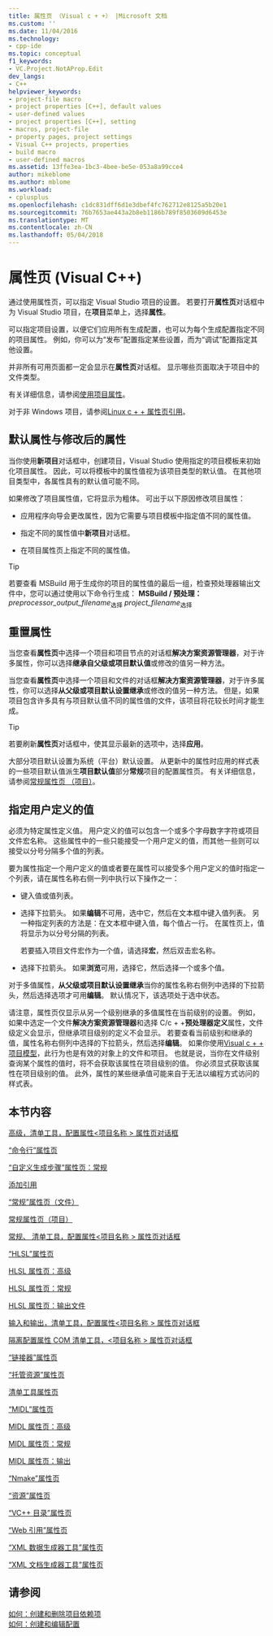 ```yaml
---
title: 属性页 （Visual c + +） |Microsoft 文档
ms.custom: ''
ms.date: 11/04/2016
ms.technology:
- cpp-ide
ms.topic: conceptual
f1_keywords:
- VC.Project.NotAProp.Edit
dev_langs:
- C++
helpviewer_keywords:
- project-file macro
- project properties [C++], default values
- user-defined values
- project properties [C++], setting
- macros, project-file
- property pages, project settings
- Visual C++ projects, properties
- build macro
- user-defined macros
ms.assetid: 13ffe3ea-1bc3-4bee-be5e-053a8a99cce4
author: mikeblome
ms.author: mblome
ms.workload:
- cplusplus
ms.openlocfilehash: c1dc831dff6d1e3dbef4fc762712e8125a5b20e1
ms.sourcegitcommit: 76b7653ae443a2b8eb1186b789f8503609d6453e
ms.translationtype: MT
ms.contentlocale: zh-CN
ms.lasthandoff: 05/04/2018
---
```

# <a name="property-pages-visual-c"></a>属性页 (Visual C++)

通过使用属性页，可以指定 Visual Studio 项目的设置。 若要打开**属性页**对话框中为 Visual Studio 项目，在**项目**菜单上，选择**属性**。

可以指定项目设置，以便它们应用所有生成配置，也可以为每个生成配置指定不同的项目属性。 例如，你可以为“发布”配置指定某些设置，而为“调试”配置指定其他设置。

并非所有可用页面都一定会显示在**属性页**对话框。 显示哪些页面取决于项目中的文件类型。

有关详细信息，请参阅[使用项目属性](../ide/working-with-project-properties.md)。

对于非 Windows 项目，请参阅[Linux c + + 属性页引用](../linux/prop-pages-linux.md)<!-- or [C++ Cross Platform Property Page Reference](../linux/prop-pages-linux.md)-->。

## <a name="default-properties-vs-modified-properties"></a>默认属性与修改后的属性

当你使用**新项目**对话框中，创建项目，Visual Studio 使用指定的项目模板来初始化项目属性。 因此，可以将模板中的属性值视为该项目类型的默认值。 在其他项目类型中，各属性具有的默认值可能不同。

如果修改了项目属性值，它将显示为粗体。 可出于以下原因修改项目属性：

- 应用程序向导会更改属性，因为它需要与项目模板中指定值不同的属性值。

- 指定不同的属性值中**新项目**对话框。

- 在项目属性页上指定不同的属性值。

> [!TIP]
> 若要查看 MSBuild 用于生成你的项目的属性值的最后一组，检查预处理器输出文件中，您可以通过使用以下命令行生成： **MSBuild / 预处理：** *preprocessor_output_filename*<sub>选择</sub> *project_filename*<sub>选择</sub>

## <a name="resetting-properties"></a>重置属性

当您查看**属性页**中选择一个项目和项目节点的对话框**解决方案资源管理器**，对于许多属性，你可以选择**继承自父级或项目默认值**或修改的值另一种方法。

当您查看**属性页**中选择一个项目和文件的对话框**解决方案资源管理器**，对于许多属性，你可以选择**从父级或项目默认设置继承**或修改的值另一种方法。 但是，如果项目包含许多具有与项目默认值不同的属性值的文件，该项目将花较长时间才能生成。

> [!TIP]
> 若要刷新**属性页**对话框中，使其显示最新的选项中，选择**应用**。

大部分项目默认设置为系统（平台）默认设置。 从更新中的属性时应用的样式表的一些项目默认值派生**项目默认值**部分**常规**项目的配置属性页。 有关详细信息，请参阅[常规属性页 （项目）](../ide/general-property-page-project.md)。

## <a name="specifying-user-defined-values"></a>指定用户定义的值

必须为特定属性定义值。 用户定义的值可以包含一个或多个字母数字字符或项目文件宏名称。 这些属性中的一些只能接受一个用户定义的值，而其他一些则可以接受以分号分隔多个值的列表。

要为属性指定一个用户定义的值或者要在属性可以接受多个用户定义的值时指定一个列表，请在属性名称右侧一列中执行以下操作之一：

- 键入值或值列表。

- 选择下拉箭头。 如果**编辑**不可用，选中它，然后在文本框中键入值列表。 另一种指定列表的方法是：在文本框中键入值，每个值占一行。 在属性页上，值将显示为以分号分隔的列表。

   若要插入项目文件宏作为一个值，请选择**宏**，然后双击宏名称。

- 选择下拉箭头。 如果**浏览**可用，选择它，然后选择一个或多个值。

对于多值属性，**从父级或项目默认设置继承**当你的属性名称右侧列中选择的下拉箭头，然后选择选项才可用**编辑**。 默认情况下，该选项处于选中状态。

请注意，属性页仅显示从另一个级别继承的多值属性在当前级别的设置。 例如，如果中选定一个文件**解决方案资源管理器**和选择 C/c + +**预处理器定义**属性，文件级定义会显示，但继承项目级别的定义不会显示。 若要查看当前级别和继承的值，属性名称右侧列中选择的下拉箭头，然后选择**编辑**。 如果你使用[Visual c + + 项目模型](https://docs.microsoft.com/dotnet/api/microsoft.visualstudio.vcprojectengine)，此行为也是有效的对象上的文件和项目。 也就是说，当你在文件级别查询某个属性的值时，将不会获取该属性在项目级别的值。 你必须显式获取该属性在项目级别的值。 此外，属性的某些继承值可能来自于无法以编程方式访问的样式表。

## <a name="in-this-section"></a>本节内容

[高级，清单工具，配置属性\<项目名称 > 属性页对话框](../ide/advanced-manifest-tool.md)

[“命令行”属性页](../ide/command-line-property-pages.md)

[“自定义生成步骤”属性页：常规](../ide/custom-build-step-property-page-general.md)

[添加引用](../ide/adding-references-in-visual-cpp-projects.md)

[“常规”属性页（文件）](../ide/general-property-page-file.md)

[常规属性页（项目）](../ide/general-property-page-project.md)

[常规、 清单工具，配置属性\<项目名称 > 属性页对话框](../ide/general-manifest-tool-configuration-properties.md)

[“HLSL”属性页](../ide/hlsl-property-pages.md)

[HLSL 属性页：高级](../ide/hlsl-property-pages-advanced.md)

[HLSL 属性页：常规](../ide/hlsl-property-pages-general.md)

[HLSL 属性页：输出文件](../ide/hlsl-property-pages-output-files.md)

[输入和输出，清单工具，配置属性\<项目名称 > 属性页对话框](../ide/input-and-output-manifest-tool.md)

[隔离配置属性 COM 清单工具，\<项目名称 > 属性页对话框](../ide/isolated-com-manifest-tool.md)

[“链接器”属性页](../ide/linker-property-pages.md)

[“托管资源”属性页](../ide/managed-resources-property-page.md)

[清单工具属性页](../ide/manifest-tool-property-pages.md)

[“MIDL”属性页](../ide/midl-property-pages.md)

[MIDL 属性页：高级](../ide/midl-property-pages-advanced.md)

[MIDL 属性页：常规](../ide/midl-property-pages-general.md)

[MIDL 属性页：输出](../ide/midl-property-pages-output.md)

[“Nmake”属性页](../ide/nmake-property-page.md)

[“资源”属性页](../ide/resources-property-pages.md)

[“VC++ 目录”属性页](../ide/vcpp-directories-property-page.md)

[“Web 引用”属性页](../ide/web-references-property-page.md)

[“XML 数据生成器工具”属性页](../ide/xml-data-generator-tool-property-page.md)

[“XML 文档生成器工具”属性页](../ide/xml-document-generator-tool-property-pages.md)

## <a name="see-also"></a>请参阅

[如何：创建和删除项目依赖项](/visualstudio/ide/how-to-create-and-remove-project-dependencies)  
[如何：创建和编辑配置](/visualstudio/ide/how-to-create-and-edit-configurations)  
